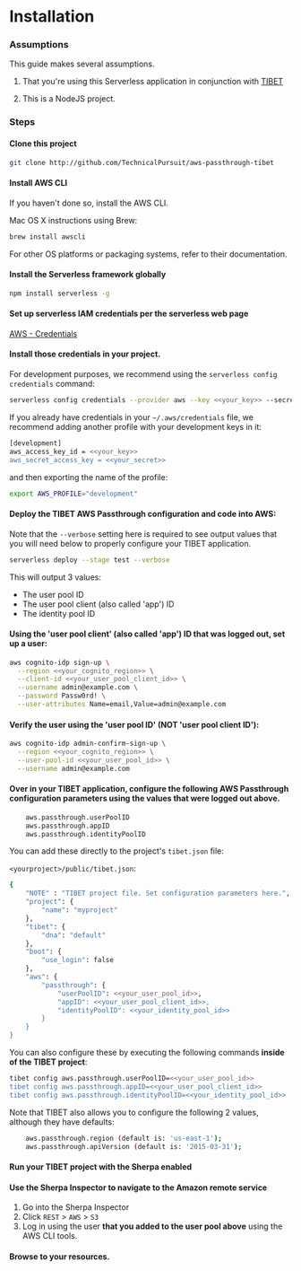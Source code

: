 # Installation

### Assumptions

This guide makes several assumptions.

1. That you're using this Serverless application in conjunction with <a href="https://www.technicalpursuit.com">TIBET</a>

2. This is a NodeJS project.

### Steps

#### Clone this project

```sh
git clone http://github.com/TechnicalPursuit/aws-passthrough-tibet
```


#### Install AWS CLI

If you haven't done so, install the AWS CLI.

Mac OS X instructions using Brew:

```sh
brew install awscli
```

For other OS platforms or packaging systems, refer to their documentation.


#### Install the Serverless framework globally

```sh
npm install serverless -g
```


#### Set up serverless IAM credentials per the serverless web page

<a href="https://serverless.com/framework/docs/providers/aws/guide/credentials/">AWS - Credentials</a>


#### Install those credentials in your project.

For development purposes, we recommend using the `serverless config credentials` command:

```sh
serverless config credentials --provider aws --key <<your_key>> --secret <<your_secret>>
```

If you already have credentials in your `~/.aws/credentials` file, we recommend
adding another profile with your development keys in it:

```sh
[development]
aws_access_key_id = <<your_key>>
aws_secret_access_key = <<your_secret>>
```

and then exporting the name of the profile:

```sh
export AWS_PROFILE="development"
```

#### Deploy the TIBET AWS Passthrough configuration and code into AWS:

Note that the `--verbose` setting here is required to see output values that you will need below to properly configure your TIBET application.

```sh
serverless deploy --stage test --verbose
```

This will output 3 values:

- The user pool ID
- The user pool client (also called 'app') ID
- The identity pool ID

#### Using the 'user pool client' (also called 'app') ID that was logged out, set up a user:

```sh
aws cognito-idp sign-up \
  --region <<your_cognito_region>> \
  --client-id <<your_user_pool_client_id>> \
  --username admin@example.com \
  --password Passw0rd! \
  --user-attributes Name=email,Value=admin@example.com
```

#### Verify the user using the 'user pool ID' (NOT 'user pool client ID'):

```sh
aws cognito-idp admin-confirm-sign-up \
  --region <<your_cognito_region>> \
  --user-pool-id <<your_user_pool_id>> \
  --username admin@example.com
```

#### Over in your TIBET application, configure the following AWS Passthrough configuration parameters using the values that were logged out above.
```sh
    aws.passthrough.userPoolID
    aws.passthrough.appID
    aws.passthrough.identityPoolID
```

You can add these directly to the project's `tibet.json` file:

`<yourproject>/public/tibet.json`:

```sh
{
    "NOTE" : "TIBET project file. Set configuration parameters here.",
    "project": {
        "name": "myproject"
    },
    "tibet": {
        "dna": "default"
    },
    "boot": {
        "use_login": false
    },
    "aws": {
        "passthrough": {
            "userPoolID": <<your_user_pool_id>>,
            "appID": <<your_user_pool_client_id>>,
            "identityPoolID": <<your_identity_pool_id>>
        }
    }
}
```

You can also configure these by executing the following commands **inside of the TIBET project**:

```sh
tibet config aws.passthrough.userPoolID=<<your_user_pool_id>>
tibet config aws.passthrough.appID=<<your_user_pool_client_id>>
tibet config aws.passthrough.identityPoolID=<<your_identity_pool_id>>
```

Note that TIBET also allows you to configure the following 2 values, although
they have defaults:

```sh
    aws.passthrough.region (default is: 'us-east-1');
    aws.passthrough.apiVersion (default is: '2015-03-31');
```

#### Run your TIBET project with the Sherpa enabled

#### Use the Sherpa Inspector to navigate to the Amazon remote service

1. Go into the Sherpa Inspector
2. Click `REST` > `AWS` > `S3`
3. Log in using the user **that you added to the user pool above** using the AWS
   CLI tools.

#### Browse to your resources.
